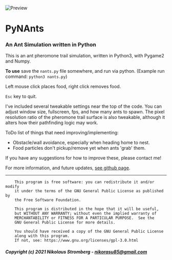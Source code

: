 ![Preview](preview.gif "Preview")

# PyNAnts

### An Ant Simulation written in Python

This is an ant pheromone trail simulation, written in Python3,
with Pygame2 and Numpy.


**To use** save the `nants.py` file somewhere, and run via python.
(Example run command: `python3 nants.py`)

Left mouse click places food, right click removes food.

`Esc` key to quit.

I've included several tweakable settings near the top of the code. You can
adjust window size, fullscreen, fps, and how many ants to spawn.
The pixel resolution ratio of the pheromone trail surface is also tweakable,
although it alters how their pathfinding logic may work.

ToDo list of things that need improving/implementing:
- Obstacle/wall avoidance, especially when heading home to nest.
- Food particles don't pickup/remove yet when ants 'grab' them.

If you have any suggestions for how to improve these, please contact me!

For more information, and future updates,
[see github page](https://github.com/Nikorasu/PyNAnts "PyNAnts").

---

        This program is free software: you can redistribute it and/or modify
        it under the terms of the GNU General Public License as published by
        the Free Software Foundation.

        This program is distributed in the hope that it will be useful,
        but WITHOUT ANY WARRANTY; without even the implied warranty of
        MERCHANTABILITY or FITNESS FOR A PARTICULAR PURPOSE.  See the
        GNU General Public License for more details.

        You should have received a copy of the GNU General Public License
        along with this program.
        If not, see: https://www.gnu.org/licenses/gpl-3.0.html

##### Copyright (c) 2021  Nikolaus Stromberg - nikorasu85@gmail.com
